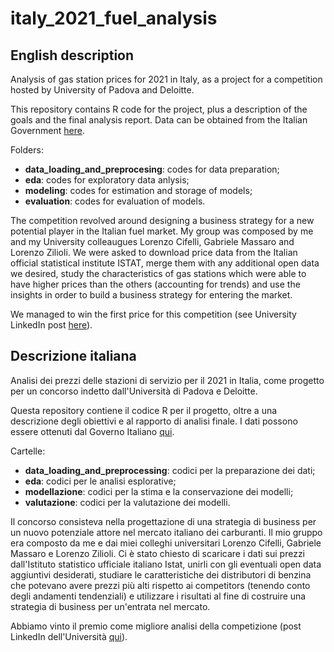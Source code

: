 # italy_2021_fuel_analysis

## English description

Analysis of gas station prices for 2021 in Italy, as a project for a competition hosted by University of Padova and Deloitte.

This repository contains R code for the project, plus a description of the goals and the final analysis report. Data can be obtained from the Italian Government [here](https://www.mise.gov.it/index.php/it/open-data/elenco-dataset/carburanti-archivio-prezzi).

Folders:
- **data_loading_and_preprocesing**: codes for data preparation;
- **eda**: codes for exploratory data anlysis;
- **modeling**: codes for estimation and storage of models;
- **evaluation**: codes for evaluation of models.

The competition revolved around designing a business strategy for a new potential player in the Italian fuel market. My group was composed by me and my University colleaugues Lorenzo Cifelli, Gabriele Massaro and Lorenzo Zilioli. We were asked to download price data from the Italian official statistical institute ISTAT, merge them with any additional open data we desired, study the characteristics of gas stations which were able to have higher prices than the others (accounting for trends) and use the insights in order to build a business strategy for entering the market. 

We managed to win the first price for this competition (see University LinkedIn post [here](https://www.linkedin.com/posts/dipartimento-di-scienze-statistiche-universit%C3%A0-di-padova_laboratorio-statistica-aziende-activity-6958366624580022272-v0Po?utm_source=share&utm_medium=member_desktop)).

## Descrizione italiana

Analisi dei prezzi delle stazioni di servizio per il 2021 in Italia, come progetto per un concorso indetto dall'Università di Padova e Deloitte.

Questa repository contiene il codice R per il progetto, oltre a una descrizione degli obiettivi e al rapporto di analisi finale. I dati possono essere ottenuti dal Governo Italiano [qui](https://www.mise.gov.it/index.php/itarchivio/open-data/elenco-dataset/carburanti-prezzi).

Cartelle:
- **data_loading_and_preprocessing**: codici per la preparazione dei dati;
- **eda**: codici per le analisi esplorative;
- **modellazione**: codici per la stima e la conservazione dei modelli;
- **valutazione**: codici per la valutazione dei modelli.

Il concorso consisteva nella progettazione di una strategia di business per un nuovo potenziale attore nel mercato italiano dei carburanti. Il mio gruppo era composto da me e dai miei colleghi universitari Lorenzo Cifelli, Gabriele Massaro e Lorenzo Zilioli. Ci è stato chiesto di scaricare i dati sui prezzi dall'Istituto statistico ufficiale italiano Istat, unirli con gli eventuali open data aggiuntivi desiderati, studiare le caratteristiche dei distributori di benzina che potevano avere prezzi più alti rispetto ai competitors (tenendo conto degli andamenti tendenziali) e utilizzare i risultati al fine di costruire una strategia di business per un'entrata nel mercato. 

Abbiamo vinto il premio come migliore analisi della competizione (post LinkedIn dell'Università [qui](https://www.linkedin.com/posts/dipartimento-di-scienze-statistiche-universit%C3%A0-di-padova_laboratorio-statistica-aziende-activity-6958366624580022272-v0Po?utm_source=share&utm_medium=member_desktop)).
